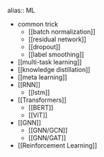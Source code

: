alias:: ML

- common trick
	- [[batch normalization]]
	- [[residual network]]
	- [[dropout]]
	- [[label smoothing]]
- [[multi-task learning]]
- [[knowledge distillation]]
- [[meta learning]]
- [[RNN]]
	- [[lstm]]
- [[Transformers]]
	- [[BERT]]
	- [[ViT]]
- [[GNN]]
	- [[GNN/GCN]]
	- [[GNN/GAT]]
- [[Reinforcement Learning]]